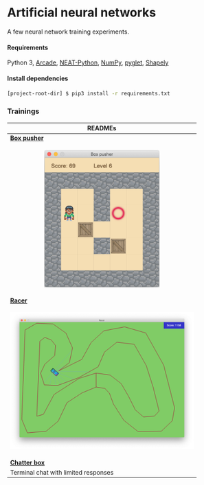 # Artificial neural networks

A few neural network training experiments.

#### Requirements
Python 3, 
[Arcade](https://pypi.org/project/arcade/),
[NEAT-Python](https://pypi.org/project/neat-python/), 
[NumPy](https://pypi.org/project/numpy/), 
[pyglet](http://pyglet.org/),
[Shapely](https://pypi.org/project/Shapely/)


#### Install dependencies

```bash
[project-root-dir] $ pip3 install -r requirements.txt
```

### Trainings

| **READMEs** |
| --- |
| **[Box pusher](boxpusher#readme)** |
| <p align="center"><img src="boxpusher/docs/manual-run.png" height="320" /></p> |
| **[Racer](racer#readme)** |
| <p align="center"><img src="racer/docs/manual-run.png" height="320" /></p> |
| **[Chatter box](chatter#readme)** |
| Terminal chat with limited responses |
